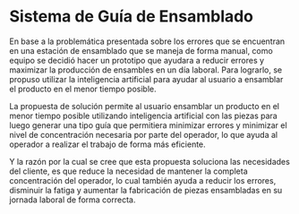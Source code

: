 # Sistema de Guía de Ensamblado
En base a la problemática presentada sobre los errores que se encuentran en una estación de
ensamblado que se maneja de forma manual, como equipo se decidió hacer un prototipo que
ayudara a reducir errores y maximizar la producción de ensambles en un día laboral. Para lograrlo,
se propuso utilizar la inteligencia artificial para ayudar al usuario a ensamblar el producto en el
menor tiempo posible.  

La propuesta de solución permite al usuario ensamblar un producto en el menor tiempo posible
utilizando inteligencia artificial con las piezas para luego generar una tipo guía que permitiera
minimizar errores y minimizar el nivel de concentración necesaria por parte del operador, lo que
ayuda al operador a realizar el trabajo de forma más eficiente.  

Y la razón por la cual se cree que esta propuesta soluciona las necesidades del cliente, es que
reduce la necesidad de mantener la completa concentración del operador, lo cual también ayuda a
reducir los errores, disminuir la fatiga y aumentar la fabricación de piezas ensambladas en su
jornada laboral de forma correcta.
